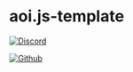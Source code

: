 # aoi.js-template

[![Discord](https://img.shields.io/discord/771291725909721098?style=plastic)](https://discord.gg/4eeuQne)

[![Github](https://img.shields.io/github/followers/vsl-dev?style=social)](https://github.com/vsldev1409)
